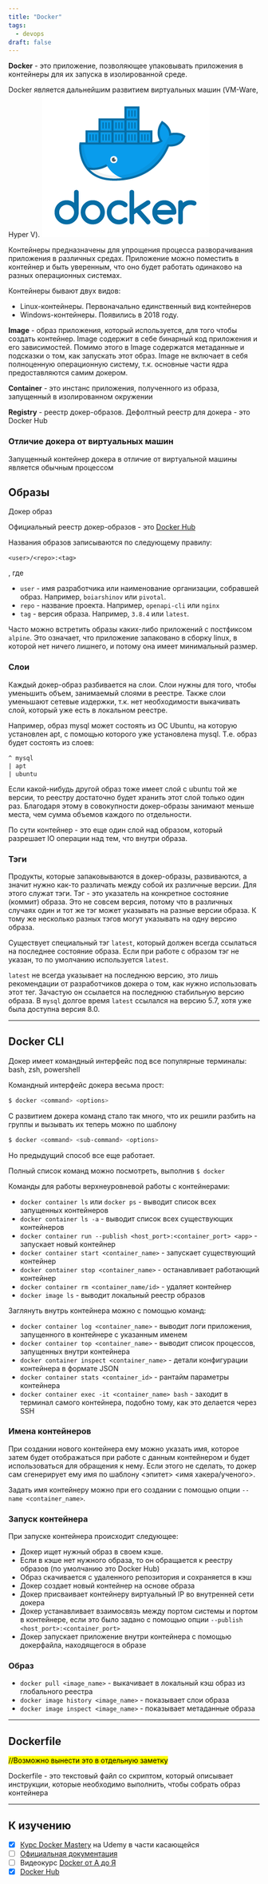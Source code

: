 ```yaml
---
title: "Docker"
tags:
  - devops
draft: false
---
```


**Docker** - это приложение, позволяющее упаковывать приложения в контейнеры для их запуска в изолированной среде.

Docker является дальнейшим развитием виртуальных машин (VM-Ware, Hyper V).
![docker logo](../../images/docker_logo.png)

Контейнеры предназначены для упрощения процесса разворачивания приложения в различных средах. Приложение можно поместить в контейнер и быть уверенным, что оно будет работать одинаково на разных операционных системах.

Контейнеры бывают двух видов:

- Linux-контейнеры. Первоначально единственный вид контейнеров
- Windows-контейнеры. Появились в 2018 году.

**Image** - образ приложения, который используется, для того чтобы создать контейнер.
Image содержит в себе бинарный код приложения и его зависимостей.
Помимо этого в Image содержатся метаданные и подсказки о том, как запускать этот образ.
Image не включает в себя полноценную операционную систему, т.к. основные части ядра предоставляются самим докером.

**Container** - это инстанс приложения, полученного из образа, запущенный в изолированном окружении

**Registry** - реестр докер-образов. Дефолтный реестр для докера - это Docker Hub

### Отличие докера от виртуальных машин

Запущенный контейнер докера в отличие от виртуальной машины является обычным процессом


## Образы
Докер образ

Официальный реестр докер-образов - это [Docker Hub](https://hub.docker.com/)

Названия образов записываются по следующему правилу:
```
<user>/<repo>:<tag>
```
, где 
- `user` - имя разработчика или наименование организации, собравшей образ. Например, `boiarshinov` или `pivotal`.
- `repo` - название проекта. Например, `openapi-cli` или `nginx`
- `tag` - версия образа. Например, `3.8.4` или `latest`.


Часто можно встретить образы каких-либо приложений с постфиксом `alpine`. 
Это означает, что приложение запаковано в сборку linux, в которой нет ничего лишнего, и потому она имеет минимальный размер.

### Слои
Каждый докер-образ разбивается на слои.
Слои нужны для того, чтобы уменьшить объем, занимаемый слоями в реестре.
Также слои уменьшают сетевые издержки, т.к. нет необходимости выкачивать слой, который уже есть в локальном реестре.

Например, образ mysql может состоять из ОС Ubuntu, на которую установлен apt, с помощью которого уже установлена mysql.
Т.е. образ будет состоять из слоев:
```
^ mysql
| apt
| ubuntu
```

Если какой-нибудь другой образ тоже имеет слой с ubuntu той же версии, то реестру достаточно будет хранить этот слой только один раз.
Благодаря этому в совокупности докер-образы занимают меньше места, чем сумма объемов каждого по отдельности.

По сути контейнер - это еще один слой над образом, который разрешает IO операции над тем, что внутри образа.

### Тэги
Продукты, которые запаковываются в докер-образы, развиваются, а значит нужно как-то различать между собой их различные версии.
Для этого служат тэги.
Тэг - это указатель на конкретное состояние (коммит) образа.
Это не совсем версия, потому что в различных случаях один и тот же тэг может указывать на разные версии образа.
К тому же несколько разных тэгов могут указывать на одну версию образа.

Существует специальный тэг `latest`, который должен всегда ссылаться на последнее состояние образа.
Если при работе с образом тэг не указан, то по умолчанию используется `latest`.

`latest` не всегда указывает на последнюю версию, это лишь рекомендации от разработчиков докера о том, как нужно использовать этот тег.
Зачастую он ссылается на последнюю стабильную версию образа.
В `mysql` долгое время `latest` ссылался на версию 5.7, хотя уже была доступна версия 8.0.


---
## Docker CLI

Докер имеет командный интерфейс под все популярные терминалы: bash, zsh, powershell

Командный интерфейс докера весьма прост:
```sh
$ docker <command> <options>
```

С развитием докера команд стало так много, что их решили разбить на группы и вызывать их теперь можно по шаблону
```sh
$ docker <command> <sub-command> <options>
```

Но предыдущий способ все еще работает.

Полный список команд можно посмотреть, выполнив `$ docker`

Команды для работы верхнеуровневой работы с контейнерами:

- `docker container ls` или `docker ps` - выводит список всех запущенных контейнеров
- `docker container ls -a` - выводит список всех существующих контейнеров
- `docker container run --publish <host_port>:<container_port> <app>` - запускает новый контейнер
- `docker container start <container_name>` - запускает существующий контейнер
- `docker container stop <container_name>` - останавливает работающий контейнер
- `docker container rm <container_name/id>` - удаляет контейнер
- `docker image ls` - выводит локальный реестр образов

Заглянуть внутрь контейнера можно с помощью команд:

- `docker container log <container_name>` - выводит логи приложения, запущенного в контейнере с указанным именем
- `docker container top <container_name>` - выводит список процессов, запущенных внутри контейнера
- `docker container inspect <container_name>` - детали конфигурации контейнера в формате JSON
- `docker container stats <container_id>` - рантайм параметры контейнера
- `docker container exec -it <container_name> bash` - заходит в терминал самого контейнера, подобно тому, как это делается через SSH

### Имена контейнеров

При создании нового контейнера ему можно указать имя, которое затем будет отображаться при работе с данным контейнером и будет использоваться для обращения к нему. Если этого не сделать, то докер сам сгенерирует ему имя по шаблону <эпитет> <имя хакера/ученого>.

Задать имя контейнеру можно при его создании с помощью опции `--name <container_name>`.

### Запуск контейнера

При запуске контейнера происходит следующее:

- Докер ищет нужный образ в своем кэше.
- Если в кэше нет нужного образа, то он обращается к реестру образов (по умолчанию это Docker Hub)
- Образ скачивается с удаленного репозитория и сохраняется в кэш
- Докер создает новый контейнер на основе образа
- Докер присваивает контейнеру виртуальный IP во внутренней сети докера
- Докер устанавливает взаимосвязь между портом системы и портом в контейнере, если это было задано с помощью опции `--publish <host_port>:<container_port>`
- Докер запускает приложение внутри контейнера с помощью докерфайла, находящегося в образе


### Образ
- `docker pull <image_name>` - выкачивает в локальный кэш образ из глобального реестра
- `docker image history <image_name>` - показывает слои образа
- `docker image inspect <image_name>` - показывает метаданные образа


---
## Dockerfile

<mark>//Возможно вынести это в отдельную заметку</mark>

Dockerfile - это текстовый файл со скриптом, который описывает инструкции, которые необходимо выполнить, чтобы собрать образ контейнера

---
## К изучению

- [X] [Курс Docker Mastery](https://www.udemy.com/course/docker-mastery/) на Udemy в части касающейся
- [ ] [Официальная документация](https://docs.docker.com/)
- [ ] Видеокурс [Docker от А до Я](https://www.youtube.com/playlist?list=PLD5U-C5KK50XMCBkY0U-NLzglcRHzOwAg)
- [X] [Docker Hub](https://hub.docker.com/)
